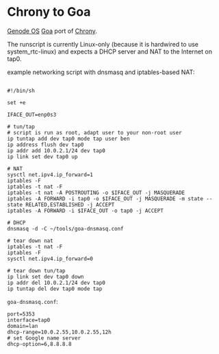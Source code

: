 
# Chrony to Goa

[Genode OS](https://genode.org/) [Goa](https://github.com/genodelabs/goa/) port of [Chrony](https://chrony-project.org).

The runscript is currently Linux-only (because it is hardwired to use
system_rtc-linux) and expects a DHCP server and NAT to the Internet
on tap0.

example networking script with dnsmasq and iptables-based NAT:

```

#!/bin/sh

set +e

IFACE_OUT=enp0s3

# tun/tap
# script is run as root, adapt user to your non-root user
ip tuntap add dev tap0 mode tap user ben
ip address flush dev tap0
ip addr add 10.0.2.1/24 dev tap0
ip link set dev tap0 up

# NAT
sysctl net.ipv4.ip_forward=1
iptables -F
iptables -t nat -F
iptables -t nat -A POSTROUTING -o $IFACE_OUT -j MASQUERADE
iptables -A FORWARD -i tap0 -o $IFACE_OUT -j MASQUERADE -m state --state RELATED,ESTABLISHED -j ACCEPT
iptables -A FORWARD -i $IFACE_OUT -o tap0 -j ACCEPT

# DHCP
dnsmasq -d -C ~/tools/goa-dnsmasq.conf

# tear down nat
iptables -t nat -F
iptables -F
sysctl net.ipv4.ip_forward=0

# tear down tun/tap
ip link set dev tap0 down
ip addr del 10.0.2.1/24 dev tap0
ip tuntap del dev tap0 mode tap
```

`goa-dnsmasq.conf`:

```
port=5353
interface=tap0
domain=lan
dhcp-range=10.0.2.55,10.0.2.55,12h
# set Google name server
dhcp-option=6,8.8.8.8
```

